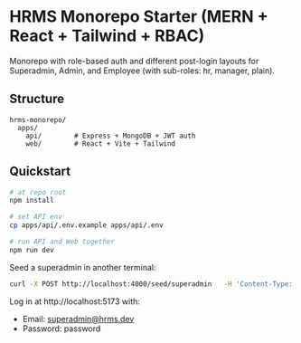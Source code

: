 # HRMS Monorepo Starter (MERN + React + Tailwind + RBAC)

Monorepo with role-based auth and different post-login layouts for Superadmin, Admin, and Employee (with sub-roles: hr, manager, plain).

## Structure

```
hrms-monorepo/
  apps/
    api/        # Express + MongoDB + JWT auth
    web/        # React + Vite + Tailwind
```

## Quickstart

```bash
# at repo root
npm install

# set API env
cp apps/api/.env.example apps/api/.env

# run API and Web together
npm run dev
```

Seed a superadmin in another terminal:

```bash
curl -X POST http://localhost:4000/seed/superadmin   -H 'Content-Type: application/json'   -d '{"name":"Super Admin","email":"superadmin@hrms.dev","password":"password"}'
```

Log in at http://localhost:5173 with:

- Email: superadmin@hrms.dev
- Password: password
